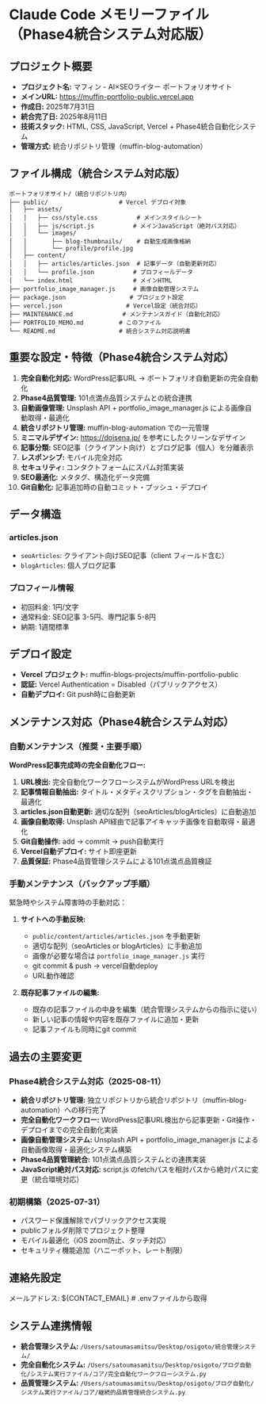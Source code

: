# Claude Code メモリーファイル（Phase4統合システム対応版）

## プロジェクト概要
- **プロジェクト名:** マフィン - AI×SEOライター ポートフォリオサイト
- **メインURL:** https://muffin-portfolio-public.vercel.app
- **作成日:** 2025年7月31日
- **統合完了日:** 2025年8月11日
- **技術スタック:** HTML, CSS, JavaScript, Vercel + Phase4統合自動化システム
- **管理方式:** 統合リポジトリ管理（muffin-blog-automation）

## ファイル構成（統合システム対応版）
```
ポートフォリオサイト/（統合リポジトリ内）
├── public/                    # Vercel デプロイ対象
│   ├── assets/
│   │   ├── css/style.css           # メインスタイルシート
│   │   ├── js/script.js           # メインJavaScript（絶対パス対応）
│   │   └── images/
│   │       ├── blog-thumbnails/    # 自動生成画像格納
│   │       └── profile/profile.jpg
│   ├── content/
│   │   ├── articles/articles.json  # 記事データ（自動更新対応）
│   │   └── profile.json           # プロフィールデータ
│   └── index.html                 # メインHTML
├── portfolio_image_manager.js     # 画像自動管理システム
├── package.json                  # プロジェクト設定
├── vercel.json                  # Vercel設定（統合対応）
├── MAINTENANCE.md              # メンテナンスガイド（自動化対応）
├── PORTFOLIO_MEMO.md          # このファイル
└── README.md                  # 統合システム対応説明書
```

## 重要な設定・特徴（Phase4統合システム対応）
1. **完全自動化対応:** WordPress記事URL → ポートフォリオ自動更新の完全自動化
2. **Phase4品質管理:** 101点満点品質システムとの統合連携
3. **自動画像管理:** Unsplash API + portfolio_image_manager.js による画像自動取得・最適化
4. **統合リポジトリ管理:** muffin-blog-automation での一元管理
5. **ミニマルデザイン:** https://doisena.jp/ を参考にしたクリーンなデザイン
6. **記事分類:** SEO記事（クライアント向け）とブログ記事（個人）を分離表示
7. **レスポンシブ:** モバイル完全対応
8. **セキュリティ:** コンタクトフォームにスパム対策実装
9. **SEO最適化:** メタタグ、構造化データ完備
10. **Git自動化:** 記事追加時の自動コミット・プッシュ・デプロイ

## データ構造
### articles.json
- `seoArticles`: クライアント向けSEO記事（client フィールド含む）
- `blogArticles`: 個人ブログ記事

### プロフィール情報
- 初回料金: 1円/文字
- 通常料金: SEO記事 3-5円、専門記事 5-8円
- 納期: 1週間標準

## デプロイ設定
- **Vercel プロジェクト:** muffin-blogs-projects/muffin-portfolio-public
- **認証:** Vercel Authentication = Disabled（パブリックアクセス）
- **自動デプロイ:** Git push時に自動更新

## メンテナンス対応（Phase4統合システム対応）

### **自動メンテナンス（推奨・主要手順）**
**WordPress記事完成時の完全自動化フロー:**
1. **URL検出:** 完全自動化ワークフローシステムがWordPress URLを検出
2. **記事情報自動抽出:** タイトル・メタディスクリプション・タグを自動抽出・最適化
3. **articles.json自動更新:** 適切な配列（seoArticles/blogArticles）に自動追加
4. **画像自動取得:** Unsplash API経由で記事アイキャッチ画像を自動取得・最適化
5. **Git自動操作:** add → commit → push自動実行
6. **Vercel自動デプロイ:** サイト即座更新
7. **品質保証:** Phase4品質管理システムによる101点満点品質検証

### **手動メンテナンス（バックアップ手順）**
緊急時やシステム障害時の手動対応：
1. **サイトへの手動反映:**
   - `public/content/articles/articles.json` を手動更新
   - 適切な配列（seoArticles or blogArticles）に手動追加
   - 画像が必要な場合は `portfolio_image_manager.js` 実行
   - git commit & push → vercel自動deploy
   - URL動作確認

2. **既存記事ファイルの編集:**
   - 既存の記事ファイルの中身を編集（統合管理システムからの指示に従い）
   - 新しい記事の情報や内容を既存ファイルに追加・更新
   - 記事ファイルも同時にgit commit

## 過去の主要変更
### **Phase4統合システム対応（2025-08-11）**
- **統合リポジトリ管理:** 独立リポジトリから統合リポジトリ（muffin-blog-automation）への移行完了
- **完全自動化ワークフロー:** WordPress記事URL検出から記事更新・Git操作・デプロイまでの完全自動化実装
- **画像自動管理システム:** Unsplash API + portfolio_image_manager.js による自動画像取得・最適化システム構築
- **Phase4品質管理統合:** 101点満点品質システムとの連携実装
- **JavaScript絶対パス対応:** script.js のfetchパスを相対パスから絶対パスに変更（統合環境対応）

### **初期構築（2025-07-31）**
- パスワード保護解除でパブリックアクセス実現
- publicフォルダ削除でプロジェクト整理
- モバイル最適化（iOS zoom防止、タッチ対応）
- セキュリティ機能追加（ハニーポット、レート制限）

## 連絡先設定
メールアドレス: ${CONTACT_EMAIL} # .envファイルから取得

## システム連携情報
- **統合管理システム:** `/Users/satoumasamitsu/Desktop/osigoto/統合管理システム/`
- **完全自動化システム:** `/Users/satoumasamitsu/Desktop/osigoto/ブログ自動化/システム実行ファイル/コア/完全自動化ワークフローシステム.py`
- **品質管理システム:** `/Users/satoumasamitsu/Desktop/osigoto/ブログ自動化/システム実行ファイル/コア/継続的品質管理統合システム.py`